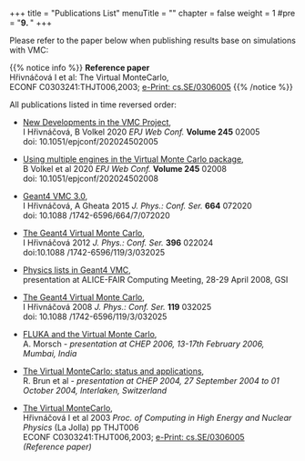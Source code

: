 +++
title = "Publications List"
menuTitle = ""
chapter = false
weight = 1
#pre = "<b>9. </b>"
+++

Please refer to the paper below when publishing results base on simulations with VMC:

{{% notice info %}}
**Reference paper**\
Hřivnáčová I et al: The Virtual MonteCarlo,\
ECONF C0303241:THJT006,2003; [e-Print: cs.SE/0306005](https://arxiv.org/abs/cs/0306005)
{{% /notice %}}

All publications listed in time reversed order:

- [New Developments in the VMC Project](https://www.epj-conferences.org/articles/epjconf/pdf/2020/21/epjconf_chep2020_02005.pdf),  
  I Hřivnáčová, B Volkel 2020 *EPJ Web Conf.* **Volume 245** 02005  
  doi: 10.1051/epjconf/202024502005

- [Using multiple engines in the Virtual Monte Carlo package](https://www.epj-conferences.org/articles/epjconf/pdf/2020/21/epjconf_chep2020_02008.pdf),  
  B Volkel et al  2020 *EPJ Web Conf.* **Volume 245** 02008  
  doi: 10.1051/epjconf/202024502008

- [Geant4 VMC 3.0](https://iopscience.iop.org/article/10.1088/1742-6596/664/7/072020),  
  I Hřivnáčová, A Gheata 2015 *J. Phys.: Conf. Ser.* **664** 072020   
  doi: 10.1088 /1742-6596/664/7/072020

- [The Geant4 Virtual Monte Carlo](http://iopscience.iop.org/1742-6596/396/2/022024),   
  I Hřivnáčová 2012 *J. Phys.: Conf. Ser.* **396** 022024   
  doi:10.1088 /1742-6596/119/3/032025

- [Physics lists in Geant4 VMC](http://indico.cern.ch/conferenceDisplay.py?confId=30789),  
    presentation at ALICE-FAIR Computing Meeting, 28-29 April 2008, GSI

- [The Geant4 Virtual Monte Carlo](http://iopscience.iop.org/1742-6596/119/3/032025),  
  I Hřivnáčová 2008 *J. Phys.: Conf. Ser.* **119** 032025   
  doi: 10.1088 /1742-6596/119/3/032025

- [FLUKA and the Virtual Monte Carlo](http://indico.cern.ch/contributionDisplay.py?contribId=387&sessionId=3&confId=048),  
  A. Morsch - *presentation at CHEP 2006, 13-17th February 2006, Mumbai, India*

- [The Virtual MonteCarlo: status and applications](http://indico.cern.ch/contributionDisplay.py?contribId=433&sessionId=4&confId=0),   
  R. Brun et al - *presentation at CHEP 2004, 27 September 2004 to 01 October 2004, Interlaken, Switzerland*   

- [The Virtual MonteCarlo](http://www.slac.stanford.edu/econf/C0303241/proc/papers/THJT006.PDF),  
  Hřivnáčová I et al 2003 *Proc. of Computing in High Energy and Nuclear Physics* (La Jolla) pp THJT006   
  ECONF C0303241:THJT006,2003; [e-Print: cs.SE/0306005](https://arxiv.org/abs/cs/0306005)  
  *(Reference paper)*
